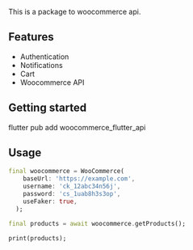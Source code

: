 <!-- 
This README describes the package. If you publish this package to pub.dev,
this README's contents appear on the landing page for your package.

For information about how to write a good package README, see the guide for
[writing package pages](https://dart.dev/guides/libraries/writing-package-pages). 

For general information about developing packages, see the Dart guide for
[creating packages](https://dart.dev/guides/libraries/create-library-packages)
and the Flutter guide for
[developing packages and plugins](https://flutter.dev/developing-packages). 
-->

This is a package to woocommerce api.

## Features

- Authentication
- Notifications
- Cart
- Woocommerce API

## Getting started

flutter pub add woocommerce_flutter_api

## Usage


```dart
final woocommerce = WooCommerce(
    baseUrl: 'https://example.com',
    username: 'ck_12abc34n56j',
    password: 'cs_1uab8h3s3op',
    useFaker: true,
  );

final products = await woocommerce.getProducts();

print(products);
```